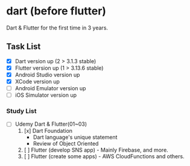 # dart (before flutter)

Dart &amp; Flutter for the first time in 3 years.

## Task List

- [x] Dart version up (2 > 3.1.3 stable)
- [x] Flutter version up (1 > 3.13.6 stable)
- [x] Android Studio version up
- [x] XCode version up
- [ ] Android Emulator version up
- [ ] iOS Simulator version up

### Study List

- [ ] Udemy Dart & Flutter(01~03)
  1. [x] Dart Foundation
     - Dart language's unique statement
     - Review of Object Oriented
  2. [ ] Flutter (develop SNS app) - Mainly Firebase, and more.
  3. [ ] Flutter (create some apps) - AWS CloudFunctions and others.
